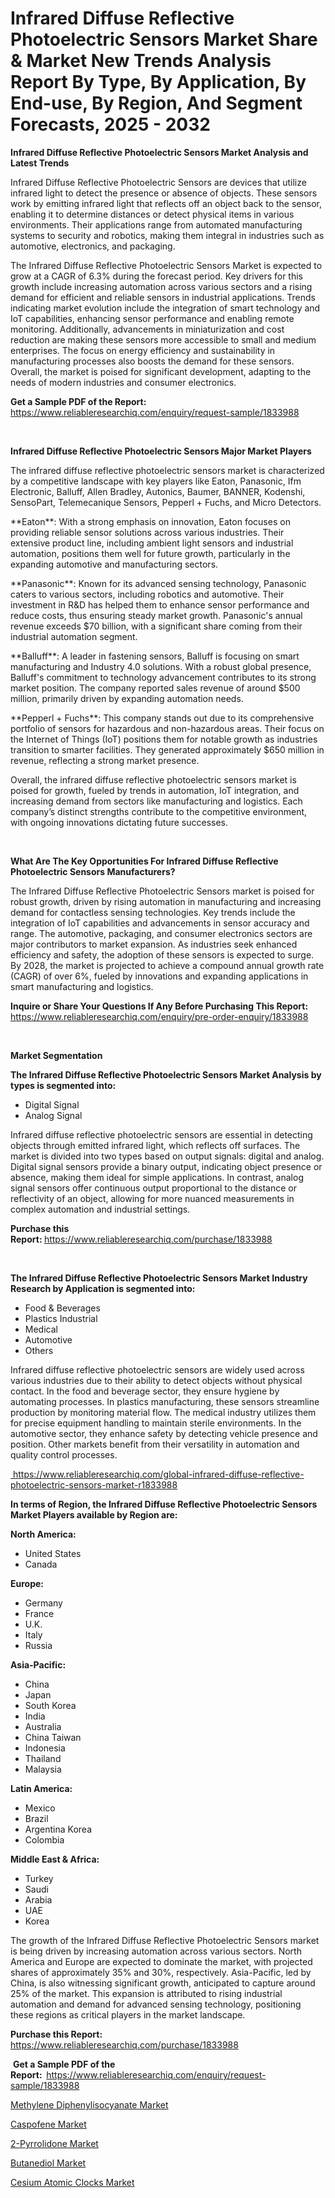 <p><h1>Infrared Diffuse Reflective Photoelectric Sensors Market Share & Market New Trends Analysis Report By Type, By Application, By End-use, By Region, And Segment Forecasts, 2025 - 2032</h1></p><p><strong>Infrared Diffuse Reflective Photoelectric Sensors Market Analysis and Latest Trends</strong></p>
<p><p>Infrared Diffuse Reflective Photoelectric Sensors are devices that utilize infrared light to detect the presence or absence of objects. These sensors work by emitting infrared light that reflects off an object back to the sensor, enabling it to determine distances or detect physical items in various environments. Their applications range from automated manufacturing systems to security and robotics, making them integral in industries such as automotive, electronics, and packaging.</p><p>The Infrared Diffuse Reflective Photoelectric Sensors Market is expected to grow at a CAGR of 6.3% during the forecast period. Key drivers for this growth include increasing automation across various sectors and a rising demand for efficient and reliable sensors in industrial applications. Trends indicating market evolution include the integration of smart technology and IoT capabilities, enhancing sensor performance and enabling remote monitoring. Additionally, advancements in miniaturization and cost reduction are making these sensors more accessible to small and medium enterprises. The focus on energy efficiency and sustainability in manufacturing processes also boosts the demand for these sensors. Overall, the market is poised for significant development, adapting to the needs of modern industries and consumer electronics.</p></p>
<p><strong>Get a Sample PDF of the Report:&nbsp;</strong> <a href="https://www.reliableresearchiq.com/enquiry/request-sample/1833988?utm_campaign=1140&utm_medium=2&utm_source=Github&utm_content=ia&utm_term=06012025&utm_id=infrared-diffuse-reflective-photoelectric-sensors">https://www.reliableresearchiq.com/enquiry/request-sample/1833988</a></p>
<p>&nbsp;</p>
<p><strong>Infrared Diffuse Reflective Photoelectric Sensors Major Market Players</strong></p>
<p><p>The infrared diffuse reflective photoelectric sensors market is characterized by a competitive landscape with key players like Eaton, Panasonic, Ifm Electronic, Balluff, Allen Bradley, Autonics, Baumer, BANNER, Kodenshi, SensoPart, Telemecanique Sensors, Pepperl + Fuchs, and Micro Detectors. </p><p>**Eaton**: With a strong emphasis on innovation, Eaton focuses on providing reliable sensor solutions across various industries. Their extensive product line, including ambient light sensors and industrial automation, positions them well for future growth, particularly in the expanding automotive and manufacturing sectors.</p><p>**Panasonic**: Known for its advanced sensing technology, Panasonic caters to various sectors, including robotics and automotive. Their investment in R&D has helped them to enhance sensor performance and reduce costs, thus ensuring steady market growth. Panasonic's annual revenue exceeds $70 billion, with a significant share coming from their industrial automation segment.</p><p>**Balluff**: A leader in fastening sensors, Balluff is focusing on smart manufacturing and Industry 4.0 solutions. With a robust global presence, Balluff's commitment to technology advancement contributes to its strong market position. The company reported sales revenue of around $500 million, primarily driven by expanding automation needs.</p><p>**Pepperl + Fuchs**: This company stands out due to its comprehensive portfolio of sensors for hazardous and non-hazardous areas. Their focus on the Internet of Things (IoT) positions them for notable growth as industries transition to smarter facilities. They generated approximately $650 million in revenue, reflecting a strong market presence.</p><p>Overall, the infrared diffuse reflective photoelectric sensors market is poised for growth, fueled by trends in automation, IoT integration, and increasing demand from sectors like manufacturing and logistics. Each company’s distinct strengths contribute to the competitive environment, with ongoing innovations dictating future successes.</p></p>
<p>&nbsp;</p>
<p><strong>What Are The Key Opportunities For Infrared Diffuse Reflective Photoelectric Sensors Manufacturers?</strong></p>
<p><p>The Infrared Diffuse Reflective Photoelectric Sensors market is poised for robust growth, driven by rising automation in manufacturing and increasing demand for contactless sensing technologies. Key trends include the integration of IoT capabilities and advancements in sensor accuracy and range. The automotive, packaging, and consumer electronics sectors are major contributors to market expansion. As industries seek enhanced efficiency and safety, the adoption of these sensors is expected to surge. By 2028, the market is projected to achieve a compound annual growth rate (CAGR) of over 6%, fueled by innovations and expanding applications in smart manufacturing and logistics.</p></p>
<p><strong>Inquire or Share Your Questions If Any Before Purchasing This Report:</strong> <a href="https://www.reliableresearchiq.com/enquiry/pre-order-enquiry/1833988?utm_campaign=1140&utm_medium=2&utm_source=Github&utm_content=ia&utm_term=06012025&utm_id=infrared-diffuse-reflective-photoelectric-sensors">https://www.reliableresearchiq.com/enquiry/pre-order-enquiry/1833988</a></p>
<p>&nbsp;</p>
<p><strong>Market Segmentation</strong></p>
<p><strong>The Infrared Diffuse Reflective Photoelectric Sensors Market Analysis by types is segmented into:</strong></p>
<p><ul><li>Digital Signal</li><li>Analog Signal</li></ul></p>
<p><p>Infrared diffuse reflective photoelectric sensors are essential in detecting objects through emitted infrared light, which reflects off surfaces. The market is divided into two types based on output signals: digital and analog. Digital signal sensors provide a binary output, indicating object presence or absence, making them ideal for simple applications. In contrast, analog signal sensors offer continuous output proportional to the distance or reflectivity of an object, allowing for more nuanced measurements in complex automation and industrial settings.</p></p>
<p><strong>Purchase this Report:&nbsp;</strong><a href="https://www.reliableresearchiq.com/purchase/1833988?utm_campaign=1140&utm_medium=2&utm_source=Github&utm_content=ia&utm_term=06012025&utm_id=infrared-diffuse-reflective-photoelectric-sensors">https://www.reliableresearchiq.com/purchase/1833988</a></p>
<p>&nbsp;</p>
<p><strong>The Infrared Diffuse Reflective Photoelectric Sensors Market Industry Research by Application is segmented into:</strong></p>
<p><ul><li>Food & Beverages</li><li>Plastics Industrial</li><li>Medical</li><li>Automotive</li><li>Others</li></ul></p>
<p><p>Infrared diffuse reflective photoelectric sensors are widely used across various industries due to their ability to detect objects without physical contact. In the food and beverage sector, they ensure hygiene by automating processes. In plastics manufacturing, these sensors streamline production by monitoring material flow. The medical industry utilizes them for precise equipment handling to maintain sterile environments. In the automotive sector, they enhance safety by detecting vehicle presence and position. Other markets benefit from their versatility in automation and quality control processes.</p></p>
<p><a href="https://www.reliableresearchiq.com/global-infrared-diffuse-reflective-photoelectric-sensors-market-r1833988?utm_campaign=1140&utm_medium=2&utm_source=Github&utm_content=ia&utm_term=06012025&utm_id=infrared-diffuse-reflective-photoelectric-sensors">&nbsp;https://www.reliableresearchiq.com/global-infrared-diffuse-reflective-photoelectric-sensors-market-r1833988</a></p>
<p><strong>In terms of Region, the Infrared Diffuse Reflective Photoelectric Sensors Market Players available by Region are:</strong></p>
<p>
    <p> <strong> North America: </strong>
        <ul>
            <li>United States</li>
            <li>Canada</li>
        </ul>
        </p> 
    <p> <strong> Europe: </strong>
        <ul>
            <li>Germany</li>
            <li>France</li>
            <li>U.K.</li>
            <li>Italy</li>
            <li>Russia</li>
        </ul>
        </p> 
    <p> <strong> Asia-Pacific: </strong>
        <ul>
            <li>China</li>
            <li>Japan</li>
            <li>South Korea</li>
            <li>India</li>
            <li>Australia</li>
            <li>China Taiwan</li>
            <li>Indonesia</li>
            <li>Thailand</li>
            <li>Malaysia</li>
        </ul>
        </p> 
    <p> <strong> Latin America: </strong>
        <ul>
            <li>Mexico</li>
            <li>Brazil</li>
            <li>Argentina Korea</li>
            <li>Colombia</li>
        </ul>
        </p> 
    <p> <strong> Middle East & Africa: </strong>
        <ul>
            <li>Turkey</li>
            <li>Saudi</li>
            <li>Arabia</li>
            <li>UAE</li>
            <li>Korea</li>
        </ul>
    </p>
    </p>
<p><p>The growth of the Infrared Diffuse Reflective Photoelectric Sensors market is being driven by increasing automation across various sectors. North America and Europe are expected to dominate the market, with projected shares of approximately 35% and 30%, respectively. Asia-Pacific, led by China, is also witnessing significant growth, anticipated to capture around 25% of the market. This expansion is attributed to rising industrial automation and demand for advanced sensing technology, positioning these regions as critical players in the market landscape.</p></p>
<p><strong>Purchase this Report: </strong><a href="https://www.reliableresearchiq.com/purchase/1833988?utm_campaign=1140&utm_medium=2&utm_source=Github&utm_content=ia&utm_term=06012025&utm_id=infrared-diffuse-reflective-photoelectric-sensors">https://www.reliableresearchiq.com/purchase/1833988</a></p>
<p>&nbsp;<strong>Get a Sample PDF of the Report:&nbsp;&nbsp;</strong><a href="https://www.reliableresearchiq.com/enquiry/request-sample/1833988?utm_campaign=1140&utm_medium=2&utm_source=Github&utm_content=ia&utm_term=06012025&utm_id=infrared-diffuse-reflective-photoelectric-sensors">https://www.reliableresearchiq.com/enquiry/request-sample/1833988</a></p>
<p><strong></strong></p>
<p><p><a href="https://www.linkedin.com/pulse/projected-growth-methylene-diphenylisocyanate-market-from-2025-83tqc?utm_campaign=1140&utm_medium=2&utm_source=Github&utm_content=ia&utm_term=06012025&utm_id=infrared-diffuse-reflective-photoelectric-sensors">Methylene Diphenylisocyanate Market</a></p><p><a href="https://www.linkedin.com/pulse/foreign-market-opportunities-dynamics-analysis-caspofene-ztnme?utm_campaign=1140&utm_medium=2&utm_source=Github&utm_content=ia&utm_term=06012025&utm_id=infrared-diffuse-reflective-photoelectric-sensors">Caspofene Market</a></p><p><a href="https://www.linkedin.com/pulse/global-2-pyrrolidone-market-study-2025-2032-overview-top-players-vtcue?utm_campaign=1140&utm_medium=2&utm_source=Github&utm_content=ia&utm_term=06012025&utm_id=infrared-diffuse-reflective-photoelectric-sensors">2-Pyrrolidone Market</a></p><p><a href="https://www.linkedin.com/pulse/impressive-size-global-butanediol-market-set-reach-new-heights-ahiie?utm_campaign=1140&utm_medium=2&utm_source=Github&utm_content=ia&utm_term=06012025&utm_id=infrared-diffuse-reflective-photoelectric-sensors">Butanediol Market</a></p><p><a href="https://www.linkedin.com/pulse/international-cesium-atomic-clocks-market-growing-extraordinary-8ikae?utm_campaign=1140&utm_medium=2&utm_source=Github&utm_content=ia&utm_term=06012025&utm_id=infrared-diffuse-reflective-photoelectric-sensors">Cesium Atomic Clocks Market</a></p></p>